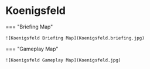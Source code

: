 # Koenigsfeld

=== "Briefing Map"

    ![Koenigsfeld Briefing Map](Koenigsfeld.briefing.jpg)

=== "Gameplay Map"

    ![Koenigsfeld Gameplay Map](Koenigsfeld.jpg)
